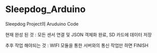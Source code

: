 # Sleepdog_Arduino

Sleepdog Project의 Aruduino Code

현재 완성 된 것 : 모든 센서 연결 및 JSON 객체화 완료, SD 카드에 데이터 저장

추후 작업 해야되는 것 : WIFI 모듈을 통한 서버와의 통신 작업만 하면 FINISH
